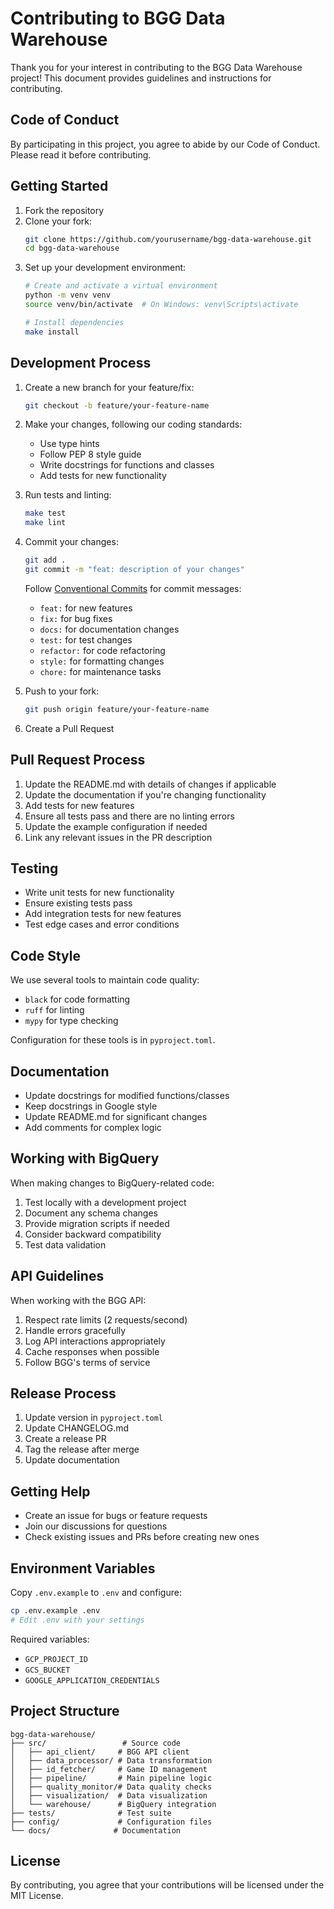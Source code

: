 # Contributing to BGG Data Warehouse

Thank you for your interest in contributing to the BGG Data Warehouse project! This document provides guidelines and instructions for contributing.

## Code of Conduct

By participating in this project, you agree to abide by our Code of Conduct. Please read it before contributing.

## Getting Started

1. Fork the repository
2. Clone your fork:
   ```bash
   git clone https://github.com/yourusername/bgg-data-warehouse.git
   cd bgg-data-warehouse
   ```
3. Set up your development environment:
   ```bash
   # Create and activate a virtual environment
   python -m venv venv
   source venv/bin/activate  # On Windows: venv\Scripts\activate
   
   # Install dependencies
   make install
   ```

## Development Process

1. Create a new branch for your feature/fix:
   ```bash
   git checkout -b feature/your-feature-name
   ```

2. Make your changes, following our coding standards:
   - Use type hints
   - Follow PEP 8 style guide
   - Write docstrings for functions and classes
   - Add tests for new functionality

3. Run tests and linting:
   ```bash
   make test
   make lint
   ```

4. Commit your changes:
   ```bash
   git add .
   git commit -m "feat: description of your changes"
   ```
   
   Follow [Conventional Commits](https://www.conventionalcommits.org/) for commit messages:
   - `feat:` for new features
   - `fix:` for bug fixes
   - `docs:` for documentation changes
   - `test:` for test changes
   - `refactor:` for code refactoring
   - `style:` for formatting changes
   - `chore:` for maintenance tasks

5. Push to your fork:
   ```bash
   git push origin feature/your-feature-name
   ```

6. Create a Pull Request

## Pull Request Process

1. Update the README.md with details of changes if applicable
2. Update the documentation if you're changing functionality
3. Add tests for new features
4. Ensure all tests pass and there are no linting errors
5. Update the example configuration if needed
6. Link any relevant issues in the PR description

## Testing

- Write unit tests for new functionality
- Ensure existing tests pass
- Add integration tests for new features
- Test edge cases and error conditions

## Code Style

We use several tools to maintain code quality:

- `black` for code formatting
- `ruff` for linting
- `mypy` for type checking

Configuration for these tools is in `pyproject.toml`.

## Documentation

- Update docstrings for modified functions/classes
- Keep docstrings in Google style
- Update README.md for significant changes
- Add comments for complex logic

## Working with BigQuery

When making changes to BigQuery-related code:

1. Test locally with a development project
2. Document any schema changes
3. Provide migration scripts if needed
4. Consider backward compatibility
5. Test data validation

## API Guidelines

When working with the BGG API:

1. Respect rate limits (2 requests/second)
2. Handle errors gracefully
3. Log API interactions appropriately
4. Cache responses when possible
5. Follow BGG's terms of service

## Release Process

1. Update version in `pyproject.toml`
2. Update CHANGELOG.md
3. Create a release PR
4. Tag the release after merge
5. Update documentation

## Getting Help

- Create an issue for bugs or feature requests
- Join our discussions for questions
- Check existing issues and PRs before creating new ones

## Environment Variables

Copy `.env.example` to `.env` and configure:

```bash
cp .env.example .env
# Edit .env with your settings
```

Required variables:
- `GCP_PROJECT_ID`
- `GCS_BUCKET`
- `GOOGLE_APPLICATION_CREDENTIALS`

## Project Structure

```
bgg-data-warehouse/
├── src/                 # Source code
│   ├── api_client/     # BGG API client
│   ├── data_processor/ # Data transformation
│   ├── id_fetcher/     # Game ID management
│   ├── pipeline/       # Main pipeline logic
│   ├── quality_monitor/# Data quality checks
│   ├── visualization/  # Data visualization
│   └── warehouse/      # BigQuery integration
├── tests/              # Test suite
├── config/             # Configuration files
└── docs/              # Documentation
```

## License

By contributing, you agree that your contributions will be licensed under the MIT License.
